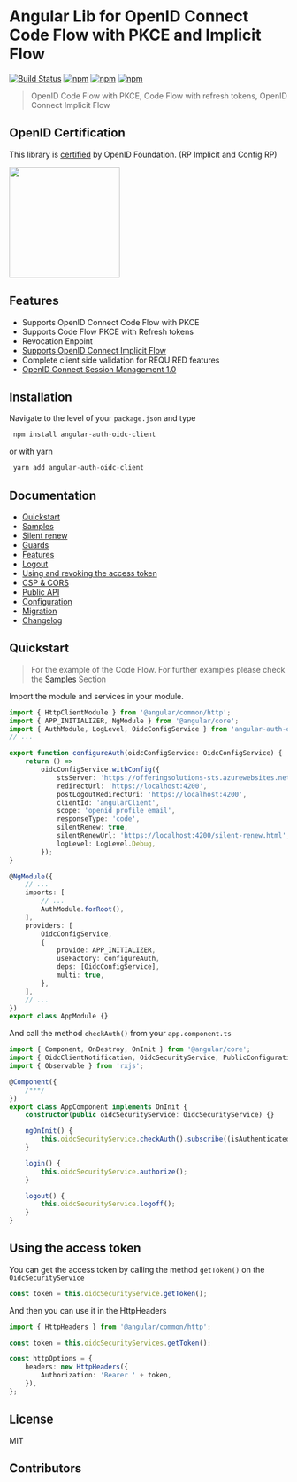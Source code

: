 # Angular Lib for OpenID Connect Code Flow with PKCE and Implicit Flow

[![Build Status](https://travis-ci.org/damienbod/angular-auth-oidc-client.svg?branch=master)](https://travis-ci.org/damienbod/angular-auth-oidc-client) [![npm](https://img.shields.io/npm/v/angular-auth-oidc-client.svg)](https://www.npmjs.com/package/angular-auth-oidc-client) [![npm](https://img.shields.io/npm/dm/angular-auth-oidc-client.svg)](https://www.npmjs.com/package/angular-auth-oidc-client) [![npm](https://img.shields.io/npm/l/angular-auth-oidc-client.svg)](https://www.npmjs.com/package/angular-auth-oidc-client)

> OpenID Code Flow with PKCE, Code Flow with refresh tokens, OpenID Connect Implicit Flow

## OpenID Certification

This library is <a href="http://openid.net/certification/#RPs">certified</a> by OpenID Foundation. (RP Implicit and Config RP)

<a href="http://openid.net/certification/#RPs"><img src="https://damienbod.files.wordpress.com/2017/06/oid-l-certification-mark-l-rgb-150dpi-90mm.png" alt="" width="200" /></a>

## Features

-   Supports OpenID Connect Code Flow with PKCE
-   Supports Code Flow PKCE with Refresh tokens
-   Revocation Enpoint
-   [Supports OpenID Connect Implicit Flow](http://openid.net/specs/openid-connect-implicit-1_0.html)
-   Complete client side validation for REQUIRED features
-   [OpenID Connect Session Management 1.0](http://openid.net/specs/openid-connect-session-1_0.html)

## Installation

Navigate to the level of your `package.json` and type

```typescript
 npm install angular-auth-oidc-client
```

or with yarn

```typescript
 yarn add angular-auth-oidc-client
```

## Documentation

-   [Quickstart](docs/quickstart.md)
-   [Samples](docs/samples.md)
-   [Silent renew](docs/silent-renew.md)
-   [Guards](docs/guards.md)
-   [Features](docs/features.md)
-   [Logout](docs/logout.md)
-   [Using and revoking the access token](docs/using-access-tokens.md)
-   [CSP & CORS](docs/csp-cors-config.md)
-   [Public API](docs/public-api.md)
-   [Configuration](docs/configuration.md)
-   [Migration](docs/migration.md)
-   [Changelog](CHANGELOG.md)

## Quickstart

> For the example of the Code Flow. For further examples please check the [Samples](docs/samples.md) Section

Import the module and services in your module.

```typescript
import { HttpClientModule } from '@angular/common/http';
import { APP_INITIALIZER, NgModule } from '@angular/core';
import { AuthModule, LogLevel, OidcConfigService } from 'angular-auth-oidc-client';
// ...

export function configureAuth(oidcConfigService: OidcConfigService) {
    return () =>
        oidcConfigService.withConfig({
            stsServer: 'https://offeringsolutions-sts.azurewebsites.net',
            redirectUrl: 'https://localhost:4200',
            postLogoutRedirectUri: 'https://localhost:4200',
            clientId: 'angularClient',
            scope: 'openid profile email',
            responseType: 'code',
            silentRenew: true,
            silentRenewUrl: 'https://localhost:4200/silent-renew.html',
            logLevel: LogLevel.Debug,
        });
}

@NgModule({
    // ...
    imports: [
        // ...
        AuthModule.forRoot(),
    ],
    providers: [
        OidcConfigService,
        {
            provide: APP_INITIALIZER,
            useFactory: configureAuth,
            deps: [OidcConfigService],
            multi: true,
        },
    ],
    // ...
})
export class AppModule {}
```

And call the method `checkAuth()` from your `app.component.ts`

```typescript
import { Component, OnDestroy, OnInit } from '@angular/core';
import { OidcClientNotification, OidcSecurityService, PublicConfiguration } from 'angular-auth-oidc-client';
import { Observable } from 'rxjs';

@Component({
    /***/
})
export class AppComponent implements OnInit {
    constructor(public oidcSecurityService: OidcSecurityService) {}

    ngOnInit() {
        this.oidcSecurityService.checkAuth().subscribe((isAuthenticated) => console.log('app authenticated', isAuthenticated));
    }

    login() {
        this.oidcSecurityService.authorize();
    }

    logout() {
        this.oidcSecurityService.logoff();
    }
}
```

## Using the access token

You can get the access token by calling the method `getToken()` on the `OidcSecurityService`

```typescript
const token = this.oidcSecurityService.getToken();
```

And then you can use it in the HttpHeaders

```typescript
import { HttpHeaders } from '@angular/common/http';

const token = this.oidcSecurityServices.getToken();

const httpOptions = {
    headers: new HttpHeaders({
        Authorization: 'Bearer ' + token,
    }),
};
```

## License

MIT

## Contributors
